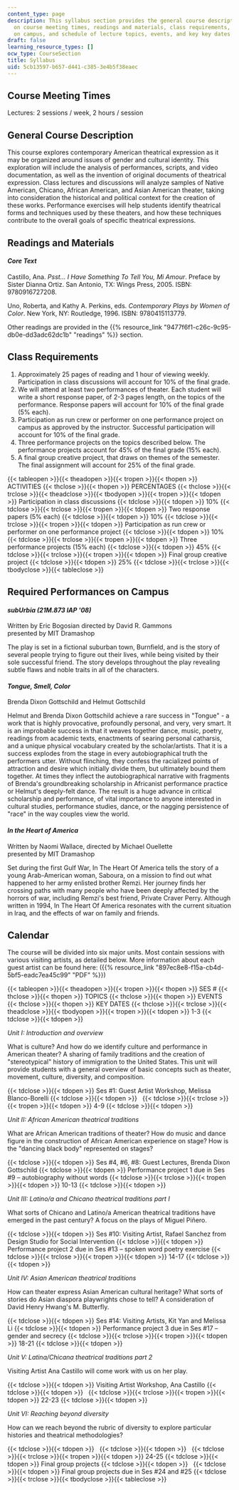 ```yaml
---
content_type: page
description: This syllabus section provides the general course description and information
  on course meeting times, readings and materials, class requirements, required performances
  on campus, and schedule of lecture topics, events, and key key dates.
draft: false
learning_resource_types: []
ocw_type: CourseSection
title: Syllabus
uid: 5cb13597-b657-d441-c385-3e4b5f38eaec
---
```

## Course Meeting Times

Lectures: 2 sessions / week, 2 hours / session

## General Course Description

This course explores contemporary American theatrical expression as it may be organized around issues of gender and cultural identity. This exploration will include the analysis of performances, scripts, and video documentation, as well as the invention of original documents of theatrical expression. Class lectures and discussions will analyze samples of Native American, Chicano, African American, and Asian American theater, taking into consideration the historical and political context for the creation of these works. Performance exercises will help students identify theatrical forms and techniques used by these theaters, and how these techniques contribute to the overall goals of specific theatrical expressions.

## Readings and Materials

#### *Core Text*

Castillo, Ana. *Psst… I Have Something To Tell You, Mi Amour*. Preface by Sister Dianna Ortiz. San Antonio, TX: Wings Press, 2005. ISBN: 9780916727208.

Uno, Roberta, and Kathy A. Perkins, eds. *Contemporary Plays by Women of Color*. New York, NY: Routledge, 1996. ISBN: 9780415113779.

Other readings are provided in the {{% resource_link "9477f6f1-c26c-9c95-db0e-dd3adc62dc1b" "readings" %}} section.

## Class Requirements

1. Approximately 25 pages of reading and 1 hour of viewing weekly. Participation in class discussions will account for 10% of the final grade.
2. We will attend at least two performances of theater. Each student will write a short response paper, of 2-3 pages length, on the topics of the performance. Response papers will account for 10% of the final grade (5% each).
3. Participation as run crew or performer on one performance project on campus as approved by the instructor. Successful participation will account for 10% of the final grade.
4. Three performance projects on the topics described below. The performance projects account for 45% of the final grade (15% each).
5. A final group creative project, that draws on themes of the semester. The final assignment will account for 25% of the final grade.

{{< tableopen >}}{{< theadopen >}}{{< tropen >}}{{< thopen >}}
ACTIVITIES
{{< thclose >}}{{< thopen >}}
PERCENTAGES
{{< thclose >}}{{< trclose >}}{{< theadclose >}}{{< tbodyopen >}}{{< tropen >}}{{< tdopen >}}
Participation in class discussions
{{< tdclose >}}{{< tdopen >}}
10%
{{< tdclose >}}{{< trclose >}}{{< tropen >}}{{< tdopen >}}
Two response papers (5% each)
{{< tdclose >}}{{< tdopen >}}
10%
{{< tdclose >}}{{< trclose >}}{{< tropen >}}{{< tdopen >}}
Participation as run crew or performer on one performance project
{{< tdclose >}}{{< tdopen >}}
10%
{{< tdclose >}}{{< trclose >}}{{< tropen >}}{{< tdopen >}}
Three performance projects (15% each)
{{< tdclose >}}{{< tdopen >}}
45%
{{< tdclose >}}{{< trclose >}}{{< tropen >}}{{< tdopen >}}
Final group creative project
{{< tdclose >}}{{< tdopen >}}
25%
{{< tdclose >}}{{< trclose >}}{{< tbodyclose >}}{{< tableclose >}}

## Required Performances on Campus

#### *subUrbia (21M.873 IAP '08)*

Written by Eric Bogosian directed by David R. Gammons   
presented by MIT Dramashop

The play is set in a fictional suburban town, Burnfield, and is the story of several people trying to figure out their lives, while being visited by their sole successful friend. The story develops throughout the play revealing subtle flaws and noble traits in all of the characters.

#### *Tongue, Smell, Color*

Brenda Dixon Gottschild and Helmut Gottschild

Helmut and Brenda Dixon Gottschild achieve a rare success in "Tongue" - a work that is highly provocative, profoundly personal, and very, very smart. It is an improbable success in that it weaves together dance, music, poetry, readings from academic texts, enactments of searing personal catharsis, and a unique physical vocabulary created by the scholar/artists. That it is a success explodes from the stage in every autobiographical truth the performers utter. Without flinching, they confess the racialized points of attraction and desire which initially divide them, but ultimately bound them together. At times they inflect the autobiographical narrative with fragments of Brenda's groundbreaking scholarship in Africanist performance practice or Helmut's deeply-felt dance. The result is a huge advance in critical scholarship and performance, of vital importance to anyone interested in cultural studies, performance studies, dance, or the nagging persistence of "race" in the way couples view the world.

#### *In the Heart of America*

Written by Naomi Wallace, directed by Michael Ouellette   
presented by MIT Dramashop

Set during the first Gulf War, In The Heart Of America tells the story of a young Arab-American woman, Saboura, on a mission to find out what happened to her army enlisted brother Remzi. Her journey finds her crossing paths with many people who have been deeply affected by the horrors of war, including Remzi's best friend, Private Craver Perry. Although written in 1994, In The Heart Of America resonates with the current situation in Iraq, and the effects of war on family and friends.

## Calendar

The course will be divided into six major units. Most contain sessions with various visiting artists, as detailed below. More information about each guest artist can be found here: ({{% resource_link "897ec8e8-f15a-cb4d-5bf5-eadc7ea45c99" "PDF" %}})

{{< tableopen >}}{{< theadopen >}}{{< tropen >}}{{< thopen >}}
SES #
{{< thclose >}}{{< thopen >}}
TOPICS
{{< thclose >}}{{< thopen >}}
EVENTS
{{< thclose >}}{{< thopen >}}
KEY DATES
{{< thclose >}}{{< trclose >}}{{< theadclose >}}{{< tbodyopen >}}{{< tropen >}}{{< tdopen >}}
1-3
{{< tdclose >}}{{< tdopen >}}

*Unit I: Introduction and overview*

What is culture? And how do we identify culture and performance in American theater? A sharing of family traditions and the creation of "stereotypical" history of immigration to the United States. This unit will provide students with a general overview of basic concepts such as theater, movement, culture, diversity, and composition.

{{< tdclose >}}{{< tdopen >}}
Ses #1: Guest Artist Workshop, Melissa Blanco-Borelli
{{< tdclose >}}{{< tdopen >}}
 
{{< tdclose >}}{{< trclose >}}{{< tropen >}}{{< tdopen >}}
4-9
{{< tdclose >}}{{< tdopen >}}

*Unit II: African American theatrical traditions*

What are African American traditions of theater? How do music and dance figure in the construction of African American experience on stage? How is the "dancing black body" represented on stages?

{{< tdclose >}}{{< tdopen >}}
Ses #4, #6, #8: Guest Lectures, Brenda Dixon Gottschild
{{< tdclose >}}{{< tdopen >}}
Performance project 1 due in Ses #9 – autobiography without words
{{< tdclose >}}{{< trclose >}}{{< tropen >}}{{< tdopen >}}
10-13
{{< tdclose >}}{{< tdopen >}}

*Unit III: Latino/a and Chicano theatrical traditions part I*

What sorts of Chicano and Latino/a American theatrical traditions have emerged in the past century? A focus on the plays of Miguel Piñero.

{{< tdclose >}}{{< tdopen >}}
Ses #10: Visiting Artist, Rafael Sanchez from Design Studio for Social Intervention
{{< tdclose >}}{{< tdopen >}}
Performance project 2 due in Ses #13 – spoken word poetry exercise
{{< tdclose >}}{{< trclose >}}{{< tropen >}}{{< tdopen >}}
14-17
{{< tdclose >}}{{< tdopen >}}

*Unit IV: Asian American theatrical traditions*

How can theater express Asian American cultural heritage? What sorts of stories do Asian diaspora playwrights chose to tell? A consideration of David Henry Hwang's M. Butterfly.

{{< tdclose >}}{{< tdopen >}}
Ses #14: Visiting Artists, Kit Yan and Melissa Li
{{< tdclose >}}{{< tdopen >}}
Performance project 3 due in Ses #17 – gender and secrecy
{{< tdclose >}}{{< trclose >}}{{< tropen >}}{{< tdopen >}}
18-21
{{< tdclose >}}{{< tdopen >}}

*Unit V: Latina/Chicana theatrical traditions part 2*

Visiting Artist Ana Castillo will come work with us on her play.

{{< tdclose >}}{{< tdopen >}}
Visiting Artist Workshop, Ana Castillo
{{< tdclose >}}{{< tdopen >}}
 
{{< tdclose >}}{{< trclose >}}{{< tropen >}}{{< tdopen >}}
22-23
{{< tdclose >}}{{< tdopen >}}

*Unit VI: Reaching beyond diversity*

How can we reach beyond the rubric of diversity to explore particular histories and theatrical methodologies?

{{< tdclose >}}{{< tdopen >}}
 
{{< tdclose >}}{{< tdopen >}}
 
{{< tdclose >}}{{< trclose >}}{{< tropen >}}{{< tdopen >}}
24-25
{{< tdclose >}}{{< tdopen >}}
Final group projects
{{< tdclose >}}{{< tdopen >}}
 
{{< tdclose >}}{{< tdopen >}}
Final group projects due in Ses #24 and #25
{{< tdclose >}}{{< trclose >}}{{< tbodyclose >}}{{< tableclose >}}